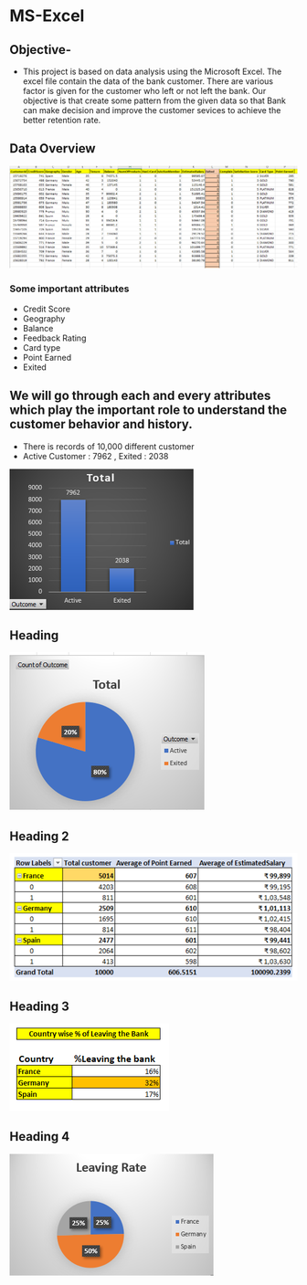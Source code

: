 # MS-Excel
## Objective- 
- This project is based on data analysis using the Microsoft Excel. The excel file contain the data of the bank customer. There are various factor is given for the customer who left or not left the bank. Our objective is that create some pattern from the given data so that Bank can make decision and improve the customer sevices to achieve the better retention rate.

## Data Overview
![image](https://github.com/msarvesh2022/MS-Excel/blob/main/curn-101.png)

### Some important attributes
- Credit Score
- Geography
- Balance
- Feedback Rating
- Card type
- Point Earned
- Exited

## We will go through each and every attributes which play the important role to understand the customer behavior and history.

- There is records of 10,000 different customer
- Active Customer : 7962 , Exited : 2038


![image](https://github.com/msarvesh2022/MS-Excel/blob/main/exited-101.png)

## Heading 

![image](https://github.com/msarvesh2022/MS-Excel/blob/main/sc301.png)

## Heading 2
![images](https://github.com/msarvesh2022/MS-Excel/blob/main/sc302.png)

## Heading 3
![images](https://github.com/msarvesh2022/MS-Excel/blob/main/sc303.png)


## Heading 4
![images](https://github.com/msarvesh2022/MS-Excel/blob/main/sc304.png)
